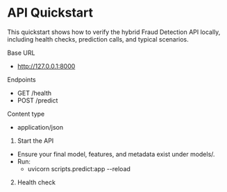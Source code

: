 # API Quickstart

This quickstart shows how to verify the hybrid Fraud Detection API locally, including health checks, prediction calls, and typical scenarios.

Base URL
- http://127.0.0.1:8000

Endpoints
- GET /health
- POST /predict

Content type
- application/json

1) Start the API
- Ensure your final model, features, and metadata exist under models/.
- Run:
  - uvicorn scripts.predict:app --reload

2) Health check
